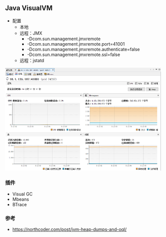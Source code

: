 ## Java VisualVM

* 配置
    * 本地
    * 远程：JMX
        * -Dcom.sun.management.jmxremote 
        * -Dcom.sun.management.jmxremote.port=41001 
        * -Dcom.sun.management.jmxremote.authenticate=false 
        * -Dcom.sun.management.jmxremote.ssl=false
    * 远程：jstatd

![](./images/java-visualvm.png)

### 插件

* Visual GC
* Mbeans
* BTrace

### 参考

* https://northcoder.com/post/jvm-heap-dumps-and-oql/
